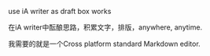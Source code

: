 use iA writer as draft box works

在iA writer中酝酿思路，积累文字，排版，anywhere, anytime.

我需要的就是一个Cross platform standard Markdown editor.
